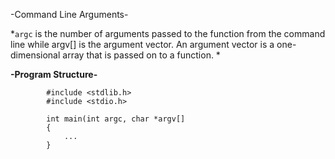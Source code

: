 -Command Line Arguments-

*```argc``` is the number of arguments passed to the function from the command line while argv[] is the argument vector. An argument vector is a one-dimensional array that is passed on to a function. *

**-Program Structure-**
```
		#include <stdlib.h>
		#include <stdio.h>

		int main(int argc, char *argv[]
		{
			...
		}
```